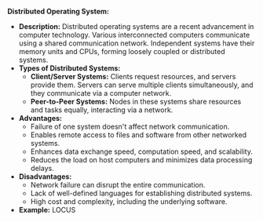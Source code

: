 **Distributed Operating System:**
   - **Description:** Distributed operating systems are a recent advancement in computer technology. Various interconnected computers communicate using a shared communication network. Independent systems have their memory units and CPUs, forming loosely coupled or distributed systems.
   - **Types of Distributed Systems:**
     - **Client/Server Systems:** Clients request resources, and servers provide them. Servers can serve multiple clients simultaneously, and they communicate via a computer network.
     - **Peer-to-Peer Systems:** Nodes in these systems share resources and tasks equally, interacting via a network.
   - **Advantages:**
     - Failure of one system doesn't affect network communication.
     - Enables remote access to files and software from other networked systems.
     - Enhances data exchange speed, computation speed, and scalability.
     - Reduces the load on host computers and minimizes data processing delays.
   - **Disadvantages:**
     - Network failure can disrupt the entire communication.
     - Lack of well-defined languages for establishing distributed systems.
     - High cost and complexity, including the underlying software.
   - **Example:** LOCUS